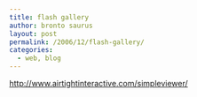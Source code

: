 ```yaml
---
title: flash gallery
author: bronto saurus
layout: post
permalink: /2006/12/flash-gallery/
categories:
  - web, blog
---
```

<a href="http://www.airtightinteractive.com/simpleviewer/" target="_blank" >http://www.airtightinteractive.com/simpleviewer/</a>